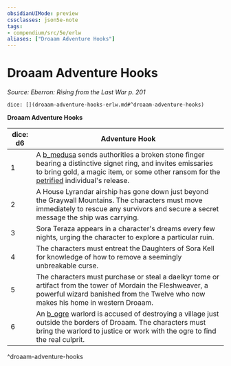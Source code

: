 ```yaml
---
obsidianUIMode: preview
cssclasses: json5e-note
tags:
- compendium/src/5e/erlw
aliases: ["Droaam Adventure Hooks"]
---
```

# Droaam Adventure Hooks
*Source: Eberron: Rising from the Last War p. 201* 

`dice: [](droaam-adventure-hooks-erlw.md#^droaam-adventure-hooks)`

**Droaam Adventure Hooks**

| dice: d6 | Adventure Hook |
|----------|----------------|
| 1 | A [b_medusa](b_medusa.md) sends authorities a broken stone finger bearing a distinctive signet ring, and invites emissaries to bring gold, a magic item, or some other ransom for the [petrified](_conditions.md#petrified) individual's release. |
| 2 | A House Lyrandar airship has gone down just beyond the Graywall Mountains. The characters must move immediately to rescue any survivors and secure a secret message the ship was carrying. |
| 3 | Sora Teraza appears in a character's dreams every few nights, urging the character to explore a particular ruin. |
| 4 | The characters must entreat the Daughters of Sora Kell for knowledge of how to remove a seemingly unbreakable curse. |
| 5 | The characters must purchase or steal a daelkyr tome or artifact from the tower of Mordain the Fleshweaver, a powerful wizard banished from the Twelve who now makes his home in western Droaam. |
| 6 | An [b_ogre](b_ogre.md) warlord is accused of destroying a village just outside the borders of Droaam. The characters must bring the warlord to justice or work with the ogre to find the real culprit. |
^droaam-adventure-hooks
